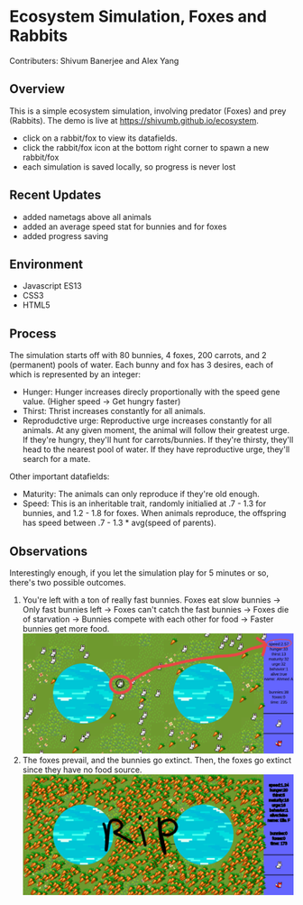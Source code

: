 # Ecosystem Simulation, Foxes and Rabbits
Contributers: Shivum Banerjee and Alex Yang
## Overview
This is a simple ecosystem simulation, involving predator (Foxes) and prey (Rabbits).
The demo is live at https://shivumb.github.io/ecosystem.
- click on a rabbit/fox to view its datafields.
- click the rabbit/fox icon at the bottom right corner to spawn a new rabbit/fox
- each simulation is saved locally, so progress is never lost
## Recent Updates
- added nametags above all animals
- added an average speed stat for bunnies and for foxes
- added progress saving
## Environment
* Javascript ES13
* CSS3
* HTML5
## Process
The simulation starts off with 80 bunnies, 4 foxes, 200 carrots, and 2 (permanent) pools of water. Each bunny and fox has 3 desires, each of which is represented by an integer:
- Hunger: Hunger increases direcly proportionally with the speed gene value. (Higher speed -> Get hungry faster)
- Thirst: Thrist increases constantly for all animals.
- Reprodudctive urge: Reproductive urge increases constantly for all animals.
At any given moment, the animal will follow their greatest urge. If they're hungry, they'll hunt for carrots/bunnies. If they're thirsty, they'll head to the nearest pool of water. If they have reproductive urge, they'll search for a mate.

Other important datafields:
- Maturity: The animals can only reproduce if they're old enough.
- Speed: This is an inheritable trait, randomly initialied at .7 - 1.3 for bunnies, and 1.2 - 1.8 for foxes. When animals reproduce, the offspring has speed between .7 - 1.3 * avg(speed of parents).
## Observations
Interestingly enough, if you let the simulation play for 5 minutes or so, there's two possible outcomes.
1. You're left with a ton of really fast bunnies. Foxes eat slow bunnies -> Only fast bunnies left -> Foxes can't catch the fast bunnies -> Foxes die of starvation -> Bunnies compete with each other for food -> Faster bunnies get more food.
![Diagram 1](/images/Ecosystem1.jpg?raw=true)
2. The foxes prevail, and the bunnies go extinct. Then, the foxes go extinct since they have no food source.
![Diagram 2](/images/Ecosystem2.jpg?raw=true)
